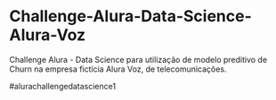 # Challenge-Alura-Data-Science-Alura-Voz

Challenge Alura - Data Science para utilização de modelo preditivo de Churn na empresa fictícia Alura Voz, de telecomunicações.

#alurachallengedatascience1
